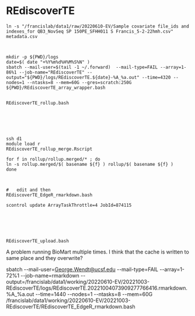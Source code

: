 
#	REdiscoverTE


```
ln -s "/francislab/data1/raw/20220610-EV/Sample covariate file_ids and indexes_for QB3_NovSeq SP 150PE_SFHH011 S Francis_5-2-22hmh.csv" metadata.csv



mkdir -p ${PWD}/logs
date=$( date "+%Y%m%d%H%M%S%N" )
sbatch --mail-user=$(tail -1 ~/.forward)  --mail-type=FAIL --array=1-86%1 --job-name="REdiscoverTE" --output="${PWD}/logs/REdiscoverTE.${date}-%A_%a.out" --time=4320 --nodes=1 --ntasks=8 --mem=60G --gres=scratch:250G ${PWD}/REdiscoverTE_array_wrapper.bash


REdiscoverTE_rollup.bash






ssh d1
module load r
REdiscoverTE_rollup_merge.Rscript

for f in rollup/rollup.merged/* ; do
ln -s rollup.merged/$( basename ${f} ) rollup/$( basename ${f} )
done



#	edit and then
REdiscoverTE_EdgeR_rmarkdown.bash

scontrol update ArrayTaskThrottle=4 JobId=874115






REdiscoverTE_upload.bash

```



A problem running BioMart multiple times. I think that the cache is written to same place and they overwrite?






sbatch --mail-user=George.Wendt@ucsf.edu --mail-type=FAIL --array=1-72%1 --job-name=rmarkdown --output=/francislab/data1/working/20220610-EV/20221003-REdiscoverTE/logs/REdiscoverTE.20221004073909277766416.rmarkdown.%A_%a.out --time=1440 --nodes=1 --ntasks=8 --mem=60G /francislab/data1/working/20220610-EV/20221003-REdiscoverTE/REdiscoverTE_EdgeR_rmarkdown.bash




